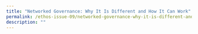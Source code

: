 ```yaml
---
title: "Networked Governance: Why It Is Different and How It Can Work"
permalink: /ethos-issue-09/networked-governance-why-it-is-different-and-how-it-can-work/
description: ""
---
```

